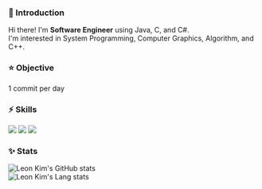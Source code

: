 ### 👋 Introduction
Hi there! I'm **Software Engineer** using Java, C, and C#.   
I'm interested in System Programming, Computer Graphics, Algorithm, and C++.   

### ⭐ Objective
1 commit per day

### ⚡ Skills
<div>
  <img src="https://img.shields.io/badge/java-007396?style=for-the-badge&logo=java&logoColor=white">
  <img src="https://img.shields.io/badge/c-A8B9CC?style=for-the-badge&logo=c&logoColor=white">
  <img src="https://img.shields.io/badge/csharp-512BD4?style=for-the-badge&logo=csharp&logoColor=white">
</div>

### ✨ Stats
![Leon Kim's GitHub stats](https://github-readme-stats.vercel.app/api?username=condorzro&show_icons=true&bg_color=00000000)
<br/>
![Leon Kim's Lang stats](https://github-readme-stats.vercel.app/api/top-langs/?username=condorzro&layout=compact)

